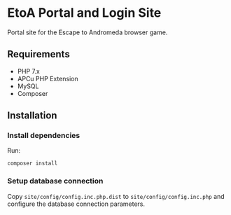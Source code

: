 # EtoA Portal and Login Site

Portal site for the Escape to Andromeda browser game.

## Requirements

* PHP 7.x
* APCu PHP Extension
* MySQL
* Composer

## Installation

### Install dependencies

Run:

    composer install

### Setup database connection

Copy `site/config/config.inc.php.dist` to `site/config/config.inc.php` and configure the database connection parameters.
